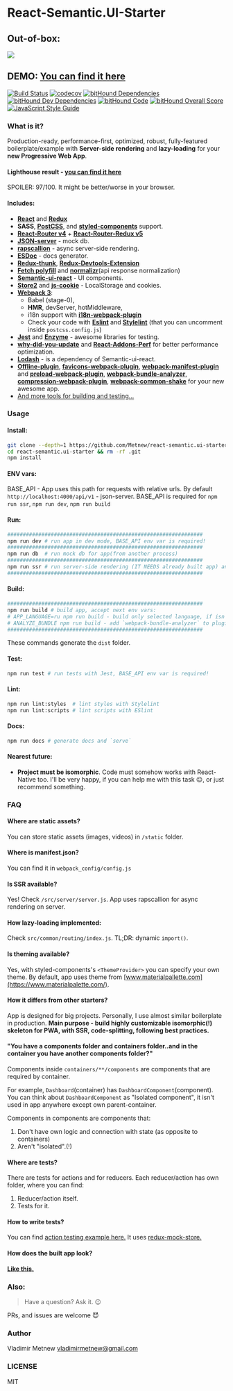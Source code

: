 # React-Semantic.UI-Starter

## Out-of-box:

![](https://github.com/Metnew/react-semantic.ui-starter/blob/for-gh/screen.gif)

## DEMO: [You can find it here](https://metnew.github.io/react-semantic.ui-starter/)

[![Build Status](https://travis-ci.org/Metnew/react-semantic.ui-starter.svg?branch=master)](https://travis-ci.org/Metnew/react-semantic.ui-starter)
[![codecov](https://codecov.io/gh/Metnew/react-semantic.ui-starter/branch/master/graph/badge.svg)](https://codecov.io/gh/Metnew/react-semantic.ui-starter)
[![bitHound Dependencies](https://www.bithound.io/github/Metnew/react-semantic.ui-starter/badges/dependencies.svg)](https://www.bithound.io/github/Metnew/react-semantic.ui-starter/master/dependencies/npm)
[![bitHound Dev Dependencies](https://www.bithound.io/github/Metnew/react-semantic.ui-starter/badges/devDependencies.svg)](https://www.bithound.io/github/Metnew/react-semantic.ui-starter/master/dependencies/npm)
[![bitHound Code](https://www.bithound.io/github/Metnew/react-semantic.ui-starter/badges/code.svg)](https://www.bithound.io/github/Metnew/react-semantic.ui-starter)
[![bitHound Overall Score](https://www.bithound.io/github/Metnew/react-semantic.ui-starter/badges/score.svg)](https://www.bithound.io/github/Metnew/react-semantic.ui-starter)
[![JavaScript Style Guide](https://img.shields.io/badge/code_style-standard-brightgreen.svg)](https://standardjs.com)

### What is it?
Production-ready, performance-first, optimized, robust, fully-featured boilerplate/example with **Server-side rendering** and **lazy-loading** for your **new Progressive Web App**.

#### Lighthouse result - [you can find it here](https://googlechrome.github.io/lighthouse/viewer/?gist=cd19fc335d4dc2abfbba10ee550bd0c8)
SPOILER: 97/100. It might be better/worse in your browser.

#### Includes:
- **[React](https://facebook.github.io/react/)** and **[Redux](http://redux.js.org/)**
- **SASS**, **[PostCSS](https://github.com/postcss/postcss)**,  and **[styled-components](https://github.com/styled-components/styled-components)** support.
- **[React-Router v4](https://github.com/ReactTraining/react-router)** + **[React-Router-Redux v5](https://github.com/reactjs/react-router-redux)**
- **[JSON-server](https://github.com/typicode/json-server)** - mock db.
- **[rapscallion](https://github.com/FormidableLabs/rapscallion)** - async server-side rendering.
- **[ESDoc](https://github.com/esdoc/esdoc)** - docs generator.
- **[Redux-thunk](https://github.com/gaearon/redux-thunk)**,  **[Redux-Devtools-Extension](https://github.com/zalmoxisus/redux-devtools-extension)**
- **[Fetch polyfill](https://github.com/github/fetch)** and **[normalizr](https://github.com/paularmstrong/normalizr)**(api response normalization)
- **[Semantic-ui-react](http://react.semantic-ui.com/)** - UI components.
- **[Store2](https://github.com/nbubna/store)** and **[js-cookie](https://github.com/js-cookie/js-cookie)** - LocalStorage and cookies.
- **[Webpack 3](https://webpack.js.org)**:
    - Babel (stage-0),
    - **HMR**, devServer, hotMiddleware,
    - i18n support with **[i18n-webpack-plugin](https://github.com/webpack-contrib/i18n-webpack-plugin)**
    - Check your code with **[Eslint](https://github.com/eslint/eslint)** and **[Stylelint](https://github.com/stylelint/stylelint)** (that you can uncomment inside `postcss.config.js`)
- **[Jest](https://facebook.github.io/jest/)** and **[Enzyme](https://github.com/airbnb/enzyme)** - awesome libraries for testing.
- **[why-did-you-update](https://github.com/garbles/why-did-you-update)** and **[React-Addons-Perf](https://facebook.github.io/react/docs/perf.html)** for better performance optimization.
- **[Lodash](https://lodash.com/)** - is a dependency of Semantic-ui-react.
- **[Offline-plugin](https://github.com/NekR/offline-plugin)**, **[favicons-webpack-plugin](https://github.com/jantimon/favicons-webpack-plugin)**,  **[webpack-manifest-plugin](https://github.com/danethurber/webpack-manifest-plugin)** and **[preload-webpack-plugin](https://github.com/GoogleChrome/preload-webpack-plugin)**, **[webpack-bundle-analyzer](https://www.npmjs.com/package/webpack-bundle-analyzer)**, **[compression-webpack-plugin](https://github.com/webpack-contrib/compression-webpack-plugin)**, **[webpack-common-shake](https://github.com/indutny/webpack-common-shake)** for your new awesome app.
- [And more tools for building and testing...](https://github.com/Metnew/react-semantic.ui-starter/blob/master/package.json)

### Usage

#### Install:
```bash
git clone --depth=1 https://github.com/Metnew/react-semantic.ui-starter.git
cd react-semantic.ui-starter && rm -rf .git
npm install
```

#### ENV vars:
BASE_API - App uses this path for requests with relative urls. By default `http://localhost:4000/api/v1` - json-server.
BASE_API is required for `npm run ssr`, `npm run dev`, `npm run build`

#### Run:

```bash
###############################################################
npm run dev # run app in dev mode, BASE_API env var is required!
###############################################################
npm run db  # run mock db for app(from another process)
###############################################################
npm run ssr # run server-side rendering (IT NEEDS already built app) and BASE_API env var is required!
###############################################################
```

#### Build:

```bash
###############################################################
npm run build # build app, accept next env vars:
# APP_LANGUAGE=ru npm run build - build only selected language, if isn't set, then build app with all i18n languages!
# ANALYZE_BUNDLE npm run build - add `webpack-bundle-analyzer` to plugins
###############################################################
```

These commands generate the `dist` folder.

#### Test:

```bash
npm run test # run tests with Jest, BASE_API env var is required!
```

#### Lint:

```bash
npm run lint:styles  # lint styles with Stylelint
npm run lint:scripts # lint scripts with ESlint
```

#### Docs:

```bash
npm run docs # generate docs and `serve`
```

#### Nearest future:

- **Project must be isomorphic**. Code must somehow works with React-Native too. I'll be very happy, if you can help me with this task :wink:, or just recommend something.

### FAQ

#### Where are static assets?
You can store static assets (images, videos) in `/static` folder.

#### Where is manifest.json?
You can find it in `webpack_config/config.js`

#### Is SSR available?
Yes! Check `/src/server/server.js`. App uses rapscallion for async rendering on server.

#### How lazy-loading implemented:
Check `src/common/routing/index.js`. TL;DR: dynamic `import()`.

#### Is theming available?
Yes, with styled-components's `<ThemeProvider>` you can specify your own theme. By default, app uses theme from [www.materialpallette.com](https://www.materialpalette.com/).

#### How it differs from other starters?
App is designed for big projects. Personally, I use almost similar boilerplate in production.
**Main purpose - build highly customizable isomorphic(!) skeleton for PWA, with SSR, code-splitting, following best practices.**

#### "You have a components folder and containers folder..and in the container you have another components folder?"

Components inside `containers/**/components` are components that are required by container.

For example, `Dashboard`(container) has `DashboardComponent`(component). You can think about `DashboardComponent` as "Isolated component", it isn't used in app anywhere except own parent-container.

Components in components are components that:
1. Don't have own logic and connection with state (as opposite to containers)
2. Aren't "isolated".(!)

#### Where are tests?
There are tests for actions and for reducers.
Each reducer/action has own folder, where you can find:
1. Reducer/action itself.
2. Tests for it.

#### How to write tests?
You can find [action testing example here.](https://github.com/Metnew/react-semantic.ui-starter/blob/master/src/common/actions/auth/index.test.js)
It uses [redux-mock-store.](https://github.com/Metnew/react-semantic.ui-starter/blob/master/src/common/actions/auth/index.test.js)

#### How does the built app look?
**[Like this.](https://github.com/Metnew/react-semantic.ui-starter/tree/gh-pages)**

### Also:

> Have a question? Ask it. :wink:

PRs, and issues are welcome :smiling_imp:

### Author
Vladimir Metnew <vladimirmetnew@gmail.com>

### LICENSE

MIT
